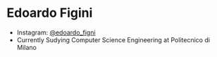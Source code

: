 # Edoardo Figini
- Instagram: [@edoardo_figni](https://www.instagram.com/edoardo_figini)
- Currently Sudying Computer Science Engineering at Politecnico di Milano

<!---
EdoardoFigini/EdoardoFigini is a ✨ special ✨ repository because its `README.md` (this file) appears on your GitHub profile.
You can click the Preview link to take a look at your changes.
--->

